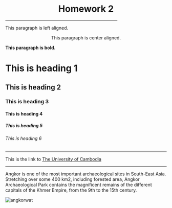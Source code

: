 <!DOCTYPE html>
<html>
<head>
<title>Chandy Pich</title>
</head>
<body>

<h1><center>Homework 2<center></h1>
<hr style="width:350px;">
<p>This paragraph is left aligned. </p>
<p style="text-align:center;">This paragraph is center aligned. </p>
<p><b>This paragraph is bold.</b></p>
<h1>This is heading 1</h1>
<h2>This is heading 2</h2>
<h3>This is heading 3</h3>
<h4>This is heading 4</h4>
<h5>This is heading 5</h5>
<h6>This is heading 6</h6>
<hr>
<p>This is the link to <a href="https://uc.edu.kh/">The University of Cambodia</a></p>
<hr>
<p>Angkor is one of the most important archaeological sites in South-East Asia. Stretching over some 400 km2, including forested area, Angkor Archaeological Park contains the magnificent remains of the different capitals of the Khmer Empire, from the 9th to the 15th century.</p>

<style>
img {
  display: block;
  margin-left: auto;
  margin-right: auto;
}
</style>
<img src="C:\Users\NGS-PL\Desktop\Chandy Folder\angkorwat.jpg" alt="angkorwat" class="center">

</body>
</html>

